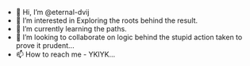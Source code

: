 - 👋 Hi, I’m @eternal-dvij
- 👀 I’m interested in Exploring the roots behind the result.
- 🌱 I’m currently learning the paths.
- 💞️ I’m looking to collaborate on logic behind the stupid action taken to prove it prudent...
- 📫 How to reach me - YKIYK...

<!---
eternal-dvij/eternal-dvij is a ✨ special ✨ repository because its `README.md` (this file) appears on your GitHub profile.
You can click the Preview link to take a look at your changes.
--->
